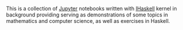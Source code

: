 This is a collection of [Jupyter](https://jupyter.org) notebooks written with [IHaskell](https://github.com/gibiansky/IHaskell) kernel in background providing serving as demonstrations of some topics in mathematics and computer science, as well as exercises in Haskell.
